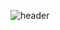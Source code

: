 ![header](https://capsule-render.vercel.app/api?type=soft&color=#333333&height=300&section=header&text=Jaehyun's%20Profile&desc=Nice%20to%20meet%20you%20!&fontSize=70&descAlignY=80)

<!--
**jaejae2374/jaejae2374** is a ✨ _special_ ✨ repository because its `README.md` (this file) appears on your GitHub profile.

Here are some ideas to get you started:

- 🔭 I’m currently working on ...
- 🌱 I’m currently learning ...
- 👯 I’m looking to collaborate on ...
- 🤔 I’m looking for help with ...
- 💬 Ask me about ...
- 📫 How to reach me: ...
- 😄 Pronouns: ...
- ⚡ Fun fact: ...
-->
